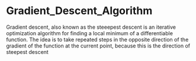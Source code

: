 # Gradient_Descent_Algorithm

Gradient descent, also known as the steeepest descent is an iterative optimization algorithm for finding a local minimum of a differentiable function. The idea is to take repeated steps in the opposite direction of the gradient of the function at the current point, because this is the direction of steepest descent
